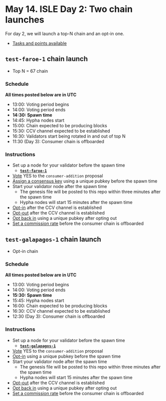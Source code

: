 # May 14. ISLE Day 2: Two chain launches

For day 2, we will launch a top-N chain and an opt-in one.

* [Tasks and points available](./tasks.md#day-2)

## `test-faroe-1` chain launch 

* Top N = 67 chain

### Schedule

**All times posted below are in UTC**

* 13:00: Voting period begins
* 14:00: Voting period ends
* **14:30: Spawn time**
* 14:45: Hypha nodes start
* 15:00: Chain expected to be producing blocks
* 15:30: CCV channel expected to be established
* 16:30: Validators start being rotated in and out of top N
* 11:30 (Day 3): Consumer chain is offboarded

### Instructions

* Set up a node for your validator before the spawn time
  * [**`test-faroe-1`**](./test-faroe-1/README.md)
* [Vote](./instructions.md#vote-on-a-proposal) YES to the `consumer-addition` proposal
* [Assign a consensus key](./instructions.md#assign-a-consensus-key-for-a-consumer-chain) using a unique pubkey before the spawn time
* Start your validator node after the spawn time
  * The genesis file will be posted to this repo within three minutes after the spawn time
  * Hypha nodes will start 15 minutes after the spawn time
* [Opt-in](./instructions.md#opt-in-to-a-consumer-chain) after the CCV channel is established
* [Opt-out](./instructions.md#opt-out-from-a-consumer-chain) after the CCV channel is established
* [Opt back in](./instructions.md#opt-in-to-a-consumer-chain) using a unique pubkey after opting out
* [Set a commission rate](./instructions.md#set-a-commission-rate-in-a-consumer-chain) before the consumer chain is offboarded

## `test-galapagos-1` chain launch

* Opt-in chain

### Schedule

**All times posted below are in UTC**

* 13:00: Voting period begins
* 14:00: Voting period ends
* **15:30: Spawn time**
* 15:45: Hypha nodes start
* 16:00: Chain expected to be producing blocks
* 16:30: CCV channel expected to be established
* 12:30 (Day 3): Consumer chain is offboarded

### Instructions

* Set up a node for your validator before the spawn time
  * [**`test-galapagos-1`**](./test-galapagos-1/README.md)
* [Vote](./instructions.md#vote-on-a-proposal) YES to the `consumer-addition` proposal
* [Opt-in](./instructions.md#opt-in-to-a-consumer-chain) using a unique pubkey before the spawn time
* Start your validator node after the spawn time
  * The genesis file will be posted to this repo within three minutes after the spawn time
  * Hypha nodes will start 15 minutes after the spawn time
* [Opt-out](./instructions.md#opt-out-from-a-consumer-chain) after the CCV channel is established
* [Opt back in](./instructions.md#opt-in-to-a-consumer-chain) using a unique pubkey after opting out
* [Set a commission rate](./instructions.md#set-a-commission-rate-in-a-consumer-chain) before the consumer chain is offboarded